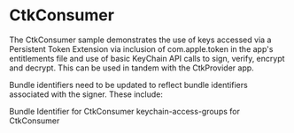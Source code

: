 # CtkConsumer

The CtkConsumer sample demonstrates the use of keys accessed via a Persistent Token Extension via inclusion of com.apple.token in the app's entitlements file and use of basic KeyChain API calls to sign, verify, encrypt and decrypt. This can be used in tandem with the CtkProvider app.

Bundle identifiers need to be updated to reflect bundle identifiers associated with the signer. These include:

Bundle Identifier for CtkConsumer
keychain-access-groups for CtkConsumer
